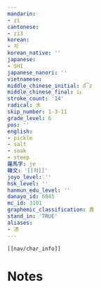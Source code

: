 ```yaml
---
mandarin:
- zì
cantonese:
- zi3
korean:
- 지
korean_native: ''
japanese:
- SHI
japanese_nanori: ''
vietnamese:
middle_chinese_initial: d͡z
middle_chinese_final: iᴇ
stroke_count: '14'
radical: 水
skip_number: 1-3-11
grade_level: 6
pos: ''
english:
- pickle
- salt
- soak
- steep
羅馬字: je
韓文: '[[저]]'
joyo_level: ''
hsk_level: ''
hanmun_edu_level: ''
danayo_id: 6045
mc_id: 3101
graphemic_classification: 責
stand_in: 'TRUE'
aliases:
- 渍
---
```

```meta-bind-embed
[[nav/char_info]]
```

# Notes
